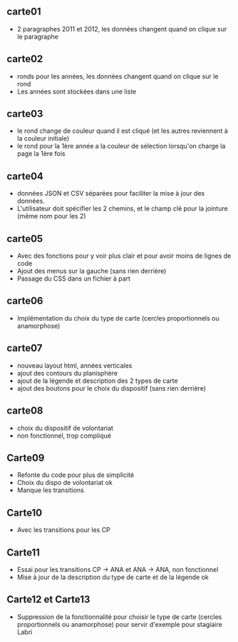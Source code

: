 carte01
--
- 2 paragraphes 2011 et 2012, les données changent quand on clique sur le paragraphe

carte02
--
- ronds pour les années, les données changent quand on clique sur le rond
- Les années sont stockées dans une liste

carte03
--
- le rond change de couleur quand il est cliqué (et les autres reviennent à la couleur initiale)
- le rond pour la 1ère année a la couleur de sélection lorsqu'on charge la page la 1ère fois

carte04
--
- données JSON et CSV séparées pour faciliter la mise à jour des données.
- L'utilisateur doit spécifier les 2 chemins, et le champ clé pour la jointure (même nom pour les 2)

carte05
--
- Avec des fonctions pour y voir plus clair et pour avoir moins de lignes de code
- Ajout des menus sur la gauche (sans rien derrière)
- Passage du CSS dans un fichier à part

carte06
--
- Implémentation du choix du type de carte (cercles proportionnels ou anamorphose)

carte07
--
- nouveau layout html, années verticales
- ajout des contours du planisphère
- ajout de la légende et description des 2 types de carte
- ajout des boutons pour le choix du dispositif (sans rien derrière)

carte08
--
- choix du dispositif de volontariat
- non fonctionnel, trop compliqué

Carte09
--
- Refonte du code pour plus de simplicité
- Choix du dispo de volontariat ok
- Manque les transitions

Carte10
--
- Avec les transitions pour les CP

Carte11
--
- Essai pour les transitions CP -> ANA et ANA -> ANA, non fonctionnel
- Mise à jour de la description du type de carte et de la légende ok

Carte12 et Carte13
--
- Suppression de la fonctionnalité pour choisir le type de carte (cercles proportionnels ou anamorphose) pour servir d'exemple pour stagiaire Labri
